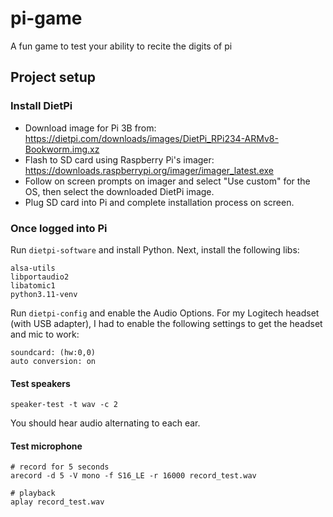 # pi-game
A fun game to test your ability to recite the digits of pi

## Project setup

### Install DietPi

- Download image for Pi 3B from: https://dietpi.com/downloads/images/DietPi_RPi234-ARMv8-Bookworm.img.xz
- Flash to SD card using Raspberry Pi's imager: https://downloads.raspberrypi.org/imager/imager_latest.exe
- Follow on screen prompts on imager and select "Use custom" for the OS, then select the downloaded DietPi image.
- Plug SD card into Pi and complete installation process on screen.

### Once logged into Pi

Run `dietpi-software` and install Python. Next, install the following libs:

```
alsa-utils
libportaudio2
libatomic1
python3.11-venv
```

Run `dietpi-config` and enable the Audio Options. For my Logitech headset (with USB adapter), I had to enable the following settings to get the headset and mic to work:

```
soundcard: (hw:0,0)
auto conversion: on
```

#### Test speakers

```
speaker-test -t wav -c 2
```

You should hear audio alternating to each ear.

#### Test microphone

```
# record for 5 seconds
arecord -d 5 -V mono -f S16_LE -r 16000 record_test.wav
```

```
# playback
aplay record_test.wav
```
